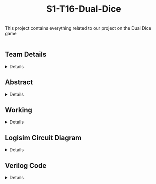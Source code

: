 <h1 align="center">S1-T16-Dual-Dice</h1><br>
This project contains everything related to our project on the Dual Dice game<br><br>
<h2><b>Team Details</b></h2>
<details>
<br>3rd Sem B.TECH CSE <br>
Section: 1 <br> <br>
<b>Team Member</b> <br><br>
Rahul mondal<br>
221cs142 <br>
rahulmondal221cs142@nitk.edu.in <br><br>
Sandeep kumar <br>
221cs149 <br>
sandeepkumar.221cs149@nitk.edu.in <br><br>
Vivek kumar<br>
221cs166<br>
vivekkumar.221cs166@nitk.edu.in<br><br>
</details> 
<h2><b>Abstract</b></h2>
<details>
<b>IDEA</b><br><br>
The idea of this project is to provide the users with a time engaging, entertaining, and
enjoyable experience and at the same time, apply a multitude of concepts and ICs
related to this subject. The main key Idea behind this project is to automate the human
error and dominance on the games with digitalization of the gaming environments. <br><br>
<b>COMPONENTS</b> <br><br>
Breadboard <br>
Jumper wires <br>
LED <br>
Resistors <br>
Capacitors <br>
Button/Switches <br>
Battery <br>
Comparator <br>
7 segment displays <br>
Counter(Random Number display) <br>
2-Bits Adder <br>
ICs - 555,4017 <br><br>
<h1 align="center">ABSTRACT</h1><br><br>
<b>PROBLEM STATEMENT</b> <br>
This project aims to provide a fun experience to the users through a game specially
designed to be engaging and entertaining without feel cheated. A combination of LED
chaser which connected to random number generator that allow the system to
randomly glow the led at specific position and dual dice, both of which are popular
games allows high levels of engagement and keeps the users interested and satisfied
with outcome. <br><br>
<b>MOTIVATION</b> <br>
Our goal in creating this project is to provide users participating in our project with a
simple and smooth experience through digital integrated circuits. Digital IC has
limitless potential and we wanted to try our hand at a game that we could create
ourselves and thereby give other people an enjoyable experience. This project is the
result of our creativity and passion for this subject and its components, which allows
us to do our best to exploit its potential. This project mainly focuses on less human
interaction to avoid fraud and error while scanning it. Automation helps humans
achieve important results. A simple yet engaging project was our goal from the
beginning and we wanted to achieve it through this game. This allows us to explore the
potential of the digital world and deliver amazing experiences in the real world. This
project mostly focused on the less human interaction to avoid cheating and error to be
digitalize it.This project is the result of our creativity and our passion for this subject
and its components which allowed us to give our best attempt to harness its potential. <br><br>
<b>Methodology</b> <br>
In the realm of electronics and digital logic, projects that seamlessly blend creativity,
innovation, and user engagement have always held a special allure. One such project is the
LED Chaser Dice Game, a unique fusion of LEDs, simulated dice rolls, and digital logic,
creating an interactive and challenging experience for enthusiasts and casual users alike. In
this essay, we will explore the intricate details of this exciting project, its components,
functionality, and the underlying concepts that make it both entertaining and educational. 
</details>
<h2><b>Working</b></h2>
<details>
<h1 align="center">FUNCTIONAL TABLE</h1> <br> <br>
<table>
  <tr>
    <td align="center">LED Chaser:</td>
    <td align="center">At the heart of this project are two sets of LEDs, each designed to create a
mesmerizing visual display. The first set of LEDs, the "random chaser,"
dances in a seemingly chaotic order, representing one of the simulated
dice rolls. The second set, the "sequential chaser," obediently lights up
LEDs in numerical order from 1 to 6, mimicking the other die. These LED
chasers provide a dynamic and visually appealing aspect to the project,
capturing the attention and curiosity of users.
</td>
  </tr>
  <tr>
    <td align="center">UserOperated
Switch:
</td>
    <td align="center">A critical user interface component in the project is the switch. When
activated by the user, the LED chasers come to a halt, signaling the
intention to input a value. This moment of anticipation adds an exciting
element to the game and invites active participation
</td>
  </tr>
  <tr>
    <td align="center">Random and
Sequential
Dice Rolls:</td>
    <td align="center">The LED chasers, while captivating in their own right, serve a more
profound purpose - simulating the rolling of dice. The random LED chaser
corresponds to one die, while the sequential LED chaser represents the
other. Stopping the chasers with the switch results in the determination of
the dice outcomes.
</td>
  </tr>
  <tr>
    <td align="center">2-Bit Adder
Process:
</td>
    <td align="center">The next stage of this project involves passing the outcomes of the random
and sequential dice rolls through a 2-bit adder process. This simple yet
ingenious step adds the two dice values together, giving us the sum of the
two rolls</td>
  </tr>
  <tr>
    <td align="center">7-Segment
Display</td>
    <td align="center">The culmination of the project's functionality is the display of the dice roll
sum on a 7-segment display. The visually accessible display ensures that
users can quickly assess the outcome of their rolls, heightening their
immersion in the game.
</td>
  </tr>
  <tr>
    <td align="center">N-Bits
Comparator:
</td>
    <td align="center">To determine the game's result, a crucial component is the N-bits
comparator. This module compares the computer-generated random
number (represented by the random LED chaser) and the user's input
(reflected by the sequential LED chaser). The comparison considers both
the most significant and least significant bits of the numbers, adding an
extra layer of complexity to the game.
</td>
  </tr>
  <tr>
    <td align="center">Game
Outcome:</td>
    <td align="center">The conclusion of each game round depends on the comparison results. If
the two numbers are equal, the game is declared a tie, and the cycle begins
anew. However, the user's fate can also be influenced by the most
significant value of their input. A successful match results in a win and an
incremented score for the user. It is important to note that each user is
granted only three chances to play the game, adding an element of
challenge and strategy.</td>
  </tr>
</table> 
<br><br>
<h2 align="center">Flowchart</h2><br>
![flowchart](https://github.com/rahul-mondal01/S1-T16-Dual-Dice/assets/148984556/040435ab-7d32-4827-9dca-c4500f64018f)
</details>
<h2><b>Logisim Circuit Diagram</b></h2>
<details>
  ![logisim_output](https://github.com/rahul-mondal01/S1-T16-Dual-Dice/assets/148984556/88cfd6d4-1ab2-4370-bb42-01ec979ac8fe)
</details>
<h2><b>Verilog Code</b></h2>
<details>

  <b>Module file</b>
  
  ```
  
  module counter(input[0:2] a,input[0:2] b,input[0:2] c,input[0:2] d,output[0:2] x,output[0:3] sum1,output[0:3] sum2);
    wire[0:3] w1; //for first sum
    wire[0:3] w2; //for second sum
    
    //a+b
    wire s1,s2,s3,c1,c2,c3;
    assign s1=a[2]^b[2];
    assign c1=a[2]&b[2];
    assign s2=c1^a[1]^b[1];
    assign c2=(c1&(a[1]^b[1]))|(a[1]&b[1]);
    assign s3=c2^a[0]^b[0];
    assign c3=(c2&(a[0]^b[0]))|(a[0]&b[0]);
    assign w1[0]=c3;
    assign w1[1]=s3;
    assign w1[2]=s2;
    assign w1[3]=s1;

    //c+d
    wire k1,k2,k3,p1,p2,p3;
    assign k1=c[2]^d[2];
    assign p1=c[2]&d[2];
    assign k2=p1^c[1]^d[1];
    assign p2=(p1&(c[1]^d[1]))|(c[1]&d[1]);
    assign k3=p2^c[0]^d[0];
    assign p3=(p2&(c[0]^d[0]))|(c[0]&d[0]);
    assign w2[0]=p3;
    assign w2[1]=k3;
    assign w2[2]=k2;
    assign w2[3]=k1;

    //COMPARATOR
    wire m0,m1,m2,m3;
    assign m0=~(w1[0]^w2[0]);
    assign m1=~(w1[1]^w2[1]);
    assign m2=~(w1[2]^w2[2]);
    assign m3=~(w1[3]^w2[3]);
    wire temp1,temp2,temp3,temp4;
    assign temp1=w1[0]&(~w2[0]);
    assign temp2=(m0)&(w1[1]&(~w2[1]));
    assign temp3=((m0)&(m1))&(w1[2]&(~w2[2]));
    assign temp4=((m0)&(m1)&(m2))&(w1[3]&(~w2[3]));
    
    //assigning output
    assign x[0]=(temp1|temp2)|(temp3|temp4); //a>b
    assign x[1]=((m0)&(m1))&((m2)&(m3));  //a=b
    assign x[2]=(~w1[0]&(w2[0]))|(m0&(~w1[1]&(w2[1])))|(m0&m1&(~w1[2]&(w2[2])))|(m0&m1&m2&(~w1[3]&(w2[3]))); //a<b

    //assigning the two sums
    assign sum1=w1; 
    assign sum2=w2;
endmodule

  ```

  <b>Testbench</b>

  ```

  `include "dual_dice.v" 

module dual_dice_tb;

//all variables used in this code

reg[0:2] led_chaser_user; //user led

reg[0:2] led_chaser_random; //random led

reg[0:2] random_number_1; //random number 1

reg[0:2] random_number_2; //random number 2

wire[0:2] x; //showing outputs: x[0]: a>b    x[1]: a=b    x[2]: a<b
wire[0:3] a; //first sum: led_chaser_user+led_chaser_random
wire[0:3] b; //second sum: random_number_1+random_number_2

//instantiation

counter uut( 
    .a(led_chaser_user),
    .b(led_chaser_random),
    .c(random_number_1),
    .d(random_number_2),
    .x(x),
    .sum1(a),
    .sum2(b)
);

//starting the code
initial begin

    //making the vcd(gtkwave) file
    $dumpfile("dual_dice.vcd");
    $dumpvars(0,dual_dice_tb);
    
    //inputting numbers
    led_chaser_user=3'b110;
    led_chaser_random=3'b101;
    random_number_1=3'b101;
    random_number_2=3'b101;
    

    #100; 

    //displaying outputs
    $display("\n");
    $display("LED_CHASER_USER |  LED_CHASER_RANDOM  |  RANDOM_NUMBER_1  |   RANDOM_NUMBER_2  |   A   |   B   |  A>B  |  A==B  |  A<B\n");
    $display("     %4d       |          %4d       |        %4d       |        %4d        | %4d  | %4d  |   %d   |    %d   |   %d\n",led_chaser_user,led_chaser_random,random_number_1,random_number_2,a,b,x[0],x[1],x[2]); 
    
    
    
end
endmodule

  ```
  
</details>






